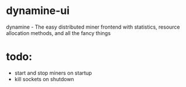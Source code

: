 # dynamine-ui
dynamine - The easy distributed miner frontend with statistics, resource allocation methods, and all the fancy things

# todo:

 - start and stop miners on startup
 - kill sockets on shutdown
